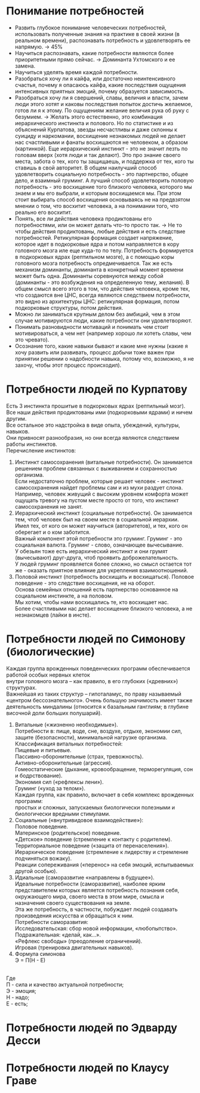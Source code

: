 # Понимание потребностей

- Развить глубокое понимание человеческих потребностей, использовать полученные знания на практике в своей жизни (в реальном времени), распознавать потребность и удовлетворять ее напрямую. -> 45%
- Научиться распознавать, какие потребности являются более приоритетными прямо сейчас. -> Доминанта Ухтомского и ее замена.
- Научиться уделять время каждой потребности.
- Разобраться хочу ли я кайфа, или достаточно неинтенсивного счастья, почему я опасаюсь кайфа, какие последствия ощущения интенсивных приятных эмоций, почему образуется зависимость.
- Разобраться хочу ли я свершений, славы, величия и власти, зачем люди этого хотят и каковы последствия попыток достичь желаемое, готов ли я к этому. По ощущениям желание величия рука об руку с безумием. -> Желать этого естественно, это комбинация иерархического инстинкта и полового. Но по статистике и из объяснений Курпатова, звезды несчастливы и даже склонны к суициду и наркомании, восхищение незнакомых людей не делает нас счастливыми и фанаты восхищаются не человеком, а образом (картинкой). Еще иерархический инстинкт - это не значит лезть по головам вверх (хотя люди и так делают). Это про знание своего места, забота о тех, кого ты защищаешь, и поддержка от тех, кого ты ставишь в свой авторитет. В общем наилучший способ удовлетворить социальную потребность - это партнерство, общее дело, и взаимный груминг. А лучший способ удовлетворить половую потребность - это восхищение того близкого человека, которого мы знаем и мы его выбрали, и которым восхищаемся мы. При этом стоит выбирать способ восхищения основываясь не на предвзятом мнении о том, что восхитит человека, а на понимании того, что реально его восхитит.
- Понять, все ли действия человека продиктованы его потребностями, или он может делать что-то просто так. -> Не то чтобы действия продиктованы, любые действия и есть следствие потребностей. Ретикулярная формация создает напряжение, которое идет в подкорковые ядра и потом направляется в кору головного мозга иле еще куда-то по телу. Потребность формируется в подкорковых ядрах (рептильном мозге), а с помощью коры головного мозга потребность опредмечивается. Так же есть механизм доминанты, доминанта в конкретный момент времени может быть одна. Доминанты соревнуются между собой (доминанты - это возбуждения на определенную тему, желания). В общем смысл всего этого в том, что действия человека, кроме тех, что создаются вне ЦНС, всегда являются следствием потребности, это видно из архитектуры ЦНС: ретикулярная формация, потом подкорковые структуры, потом действия.
- Можно ли заниматься крупным делом без амбиций, чем в этом случае мотивируются люди, какие потребности они удовлетворяют.
- Понимать разновидности мотиваций и понимать чем стоит мотивироваться, а чем нет (например хорошо ли хотеть славы, чем это чревато).
- Осознание того, какие навыки бывают и какие мне нужны (какие я хочу развить или развивать, процесс добычи тоже важен при принятии решении о надобности навыка, потому что, возможно, я не захочу, чтобы этот процесс происходил).

# Потребности людей по Курпатову
Есть 3 инстинкта прошитые в подкорковых ядрах (рептильный мозг). Все наши действия продиктованы ими (подкорковыми ядрами) и ничем другим.<br>
Все остальное это надстройка в виде опыта, убеждений, культуры, навыков.<br>
Они привносят разнообразия, но они всегда являются следствием работы инстинктов.<br>
Перечисление инстинктов:<br>
1. Инстинкт самосохранения (витальные потребности). Он занимается решением проблем связанных с выживанием и сохранностью организма.<br>
Если недостаточно проблем, которые решает человек - инстинкт самосохранения найдет проблемы сам и из мухи раздует слона.<br>
Например, человек живущий с высоким уровнем комфорта может ощущать тревогу на пустом месте просто от того, что инстинкт самосохранения не занят.<br>
2. Иерархический инстинкт (социальные потребности). Он занимается тем, чтоб человек был на своем месте в социальной иерархии.<br>
Имел тех, от кого он может научиться (авторитетов), и тех, кого он оберегает и о ком заботится.<br>
Важный компонент этой потребности это груминг. Груминг - это социальная валюта. Груминг - слово, означающее вычесывание.<br>
У обезьян тоже есть иерархический инстинкт и они грумят (вычесывают) друг-друга, чтоб проявить доброжелательность.<br>
У людей груминг проявляется более сложно, но смысл остается тот же - оказать приятное влияние для укрепления взаимоотношений.<br>
3. Половой инстинкт (потребность восхищать и восхищаться). Половое поведение - это следствие восхищения, не на оборот.<br>
Основа семейных отношений есть партнерство основанное на социальном инстинкте, а на половом.<br>
Мы хотим, чтобы нами восхищались те, кто восхищает нас.<br>
Более счастливыми нас делает восхищение близкого человека, а не незнакомцев (лайки в инсте).<br>


# Потребности людей по Симонову (биологические)
Каждая группа врожденных поведенческих программ обеспечивается работой особых нервных клеток<br>
внутри головного мозга – как правило, в его глубоких («древних») структурах.<br>
Важнейшая из таких структур – гипоталамус, по праву называемый «центром бессознательного».
Очень большую значимость имеет также деятельность миндалины (относится к базальным ганглиям; в глубине височной доли больших полушарий).<br>
1. Витальные («жизненно необходимые»).<br>
Потребности в: пище, воде, сне, воздухе, отдыхе, экономии сил, защите (безопасности), минимальной нагрузке организма.<br>
Классификация витальных потребностей:<br>
Пищевые и питьевые.<br>
Пассивно-оборонительные (страх, тревожность).<br>
Активно-оборонительные (агрессия).<br>
Гомеостатические (дыхание, кровообращение, терморегуляция, сон и бодрствование).<br>
Экономия сил («рефлексы лени»).<br>
Груминг («уход за телом»).<br>
Каждая группа, как правило, включает в себя комплекс врожденных программ:<br>
простых и сложных, запускаемых биологически полезными и биологически вредными стимулами.<br>
2. Социальные («внутривидовое взаимодействие»):<br>
Половое поведение.<br>
Материнское (родительское) поведение.<br>
«Детское» поведение (стремление к контакту с родителем).<br>
Территориальное поведение («защита от перенаселения»).<br>
Иерархическое поведение (стремление к лидерству и стремление подчиняться вожаку).<br>
Реакции сопереживания («перенос» на себя эмоций, испытываемых другой особью).<br>
3. Идиальные (саморазвитие «направлены в будущее»).<br>
Идеальные потребности (саморазвитие), наиболее ярким представителем которых является потребность познания себя,<br>
окружающего мира, своего места в этом мире, смысла и назначения своего существования на земле.<br>
Эта же потребность, в частности, побуждает людей создавать произведения искусства и обращаться к ним.<br>
Потребности саморазвития:<br>
Исследовательская: сбор новой информации, «любопытство».<br>
Подражательная: «делай, как...».<br>
«Рефлекс свободы» (преодоление ограничений).<br>
Игровая (тренировка двигательных навыков).<br>
4. Формула симонова<br>
Э = П(Н - Е) 
<br>
Где<br>
П - сила и качество актуальной потребности;<br>
Э - эмоция;<br>
Н - надо;<br>
Е - есть;<br>

# Потребности людей по Эдварду Десси


# Потребности людей по Клаусу Граве
